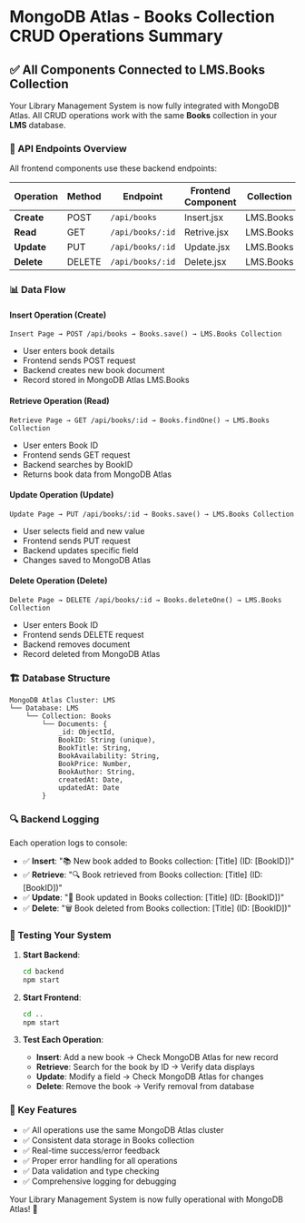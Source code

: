 # MongoDB Atlas - Books Collection CRUD Operations Summary

## ✅ All Components Connected to LMS.Books Collection

Your Library Management System is now fully integrated with MongoDB Atlas. All CRUD operations work with the same **Books** collection in your **LMS** database.

### 🔗 API Endpoints Overview
All frontend components use these backend endpoints:

| Operation | Method | Endpoint | Frontend Component | Collection |
|-----------|--------|----------|-------------------|------------|
| **Create** | POST | `/api/books` | Insert.jsx | LMS.Books |
| **Read** | GET | `/api/books/:id` | Retrive.jsx | LMS.Books |
| **Update** | PUT | `/api/books/:id` | Update.jsx | LMS.Books |
| **Delete** | DELETE | `/api/books/:id` | Delete.jsx | LMS.Books |

### 📊 Data Flow

#### **Insert Operation (Create)**
```
Insert Page → POST /api/books → Books.save() → LMS.Books Collection
```
- User enters book details
- Frontend sends POST request
- Backend creates new book document
- Record stored in MongoDB Atlas LMS.Books

#### **Retrieve Operation (Read)**
```
Retrieve Page → GET /api/books/:id → Books.findOne() → LMS.Books Collection
```
- User enters Book ID
- Frontend sends GET request
- Backend searches by BookID
- Returns book data from MongoDB Atlas

#### **Update Operation (Update)**
```
Update Page → PUT /api/books/:id → Books.save() → LMS.Books Collection
```
- User selects field and new value
- Frontend sends PUT request
- Backend updates specific field
- Changes saved to MongoDB Atlas

#### **Delete Operation (Delete)**
```
Delete Page → DELETE /api/books/:id → Books.deleteOne() → LMS.Books Collection
```
- User enters Book ID
- Frontend sends DELETE request
- Backend removes document
- Record deleted from MongoDB Atlas

### 🏗️ Database Structure
```
MongoDB Atlas Cluster: LMS
└── Database: LMS
    └── Collection: Books
        └── Documents: {
            _id: ObjectId,
            BookID: String (unique),
            BookTitle: String,
            BookAvailability: String,
            BookPrice: Number,
            BookAuthor: String,
            createdAt: Date,
            updatedAt: Date
        }
```

### 🔍 Backend Logging
Each operation logs to console:
- ✅ **Insert**: "📚 New book added to Books collection: [Title] (ID: [BookID])"
- ✅ **Retrieve**: "🔍 Book retrieved from Books collection: [Title] (ID: [BookID])"
- ✅ **Update**: "📝 Book updated in Books collection: [Title] (ID: [BookID])"
- ✅ **Delete**: "🗑️ Book deleted from Books collection: [Title] (ID: [BookID])"

### 🚀 Testing Your System

1. **Start Backend**:
   ```bash
   cd backend
   npm start
   ```

2. **Start Frontend**:
   ```bash
   cd ..
   npm start
   ```

3. **Test Each Operation**:
   - **Insert**: Add a new book → Check MongoDB Atlas for new record
   - **Retrieve**: Search for the book by ID → Verify data displays
   - **Update**: Modify a field → Check MongoDB Atlas for changes
   - **Delete**: Remove the book → Verify removal from database

### 🎯 Key Features
- ✅ All operations use the same MongoDB Atlas cluster
- ✅ Consistent data storage in Books collection
- ✅ Real-time success/error feedback
- ✅ Proper error handling for all operations
- ✅ Data validation and type checking
- ✅ Comprehensive logging for debugging

Your Library Management System is now fully operational with MongoDB Atlas! 🎉